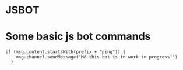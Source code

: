 # JSBOT


# Some basic js bot commands

```
if (msg.content.startsWith(prefix + "ping")) {
    msg.channel.sendMessage("M8 this bot is in work in progress!")
  } 
```


